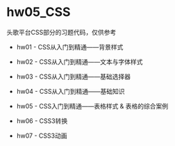 # hw05_CSS

头歌平台CSS部分的习题代码，仅供参考

- hw01 - CSS从入门到精通——背景样式

- hw02 - CSS从入门到精通——文本与字体样式

- hw03 - CSS从入门到精通——基础选择器

- hw04 - CSS从入门到精通——基础知识

- hw05 - CSS入门到精通——表格样式 & 表格的综合案例

- hw06 - CSS3转换

- hw07 - CSS3动画




